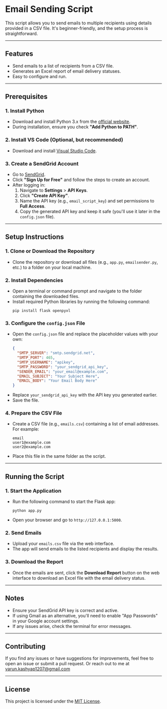 # Email Sending Script

This script allows you to send emails to multiple recipients using details provided in a CSV file. It's beginner-friendly, and the setup process is straightforward.

---

## Features
- Send emails to a list of recipients from a CSV file.
- Generates an Excel report of email delivery statuses.
- Easy to configure and run.

---

## Prerequisites

### 1. **Install Python**
   - Download and install Python 3.x from the [official website](https://www.python.org/downloads/). 
   - During installation, ensure you check **"Add Python to PATH"**.

### 2. **Install VS Code** (Optional, but recommended)
   - Download and install [Visual Studio Code](https://code.visualstudio.com/).

### 3. **Create a SendGrid Account**
   - Go to [SendGrid](https://sendgrid.com/).
   - Click **"Sign Up for Free"** and follow the steps to create an account.
   - After logging in:
     1. Navigate to **Settings** > **API Keys**.
     2. Click **"Create API Key"**.
     3. Name the API key (e.g., `email_script_key`) and set permissions to **Full Access**.
     4. Copy the generated API key and keep it safe (you'll use it later in the `config.json` file).

---

## Setup Instructions

### 1. Clone or Download the Repository
   - Clone the repository or download all files (e.g., `app.py`, `emailsender.py`, etc.) to a folder on your local machine.

### 2. Install Dependencies
   - Open a terminal or command prompt and navigate to the folder containing the downloaded files.
   - Install required Python libraries by running the following command:
     ```
     pip install flask openpyxl
     ```

### 3. Configure the `config.json` File
   - Open the `config.json` file and replace the placeholder values with your own:
     ```json
     {
       "SMTP_SERVER": "smtp.sendgrid.net",
       "SMTP_PORT": 465,
       "SMTP_USERNAME": "apikey",
       "SMTP_PASSWORD": "your_sendgrid_api_key",
       "SENDER_EMAIL": "your_email@example.com",
       "EMAIL_SUBJECT": "Your Subject Here",
       "EMAIL_BODY": "Your Email Body Here"
     }
     ```
   - Replace `your_sendgrid_api_key` with the API key you generated earlier.
   - Save the file.

### 4. Prepare the CSV File
   - Create a CSV file (e.g., `emails.csv`) containing a list of email addresses. For example:
     ```
     email
     user1@example.com
     user2@example.com
     ```
   - Place this file in the same folder as the script.

---

## Running the Script

### 1. Start the Application
   - Run the following command to start the Flask app:
     ```
     python app.py
     ```
   - Open your browser and go to `http://127.0.0.1:5000`.

### 2. Send Emails
   - Upload your `emails.csv` file via the web interface.
   - The app will send emails to the listed recipients and display the results.

### 3. Download the Report
   - Once the emails are sent, click the **Download Report** button on the web interface to download an Excel file with the email delivery status.

---

## Notes
- Ensure your SendGrid API key is correct and active.
- If using Gmail as an alternative, you'll need to enable "App Passwords" in your Google account settings.
- If any issues arise, check the terminal for error messages.

---

## Contributing
If you find any issues or have suggestions for improvements, feel free to open an issue or submit a pull request. Or reach out to me at varun.kashyap1207@gmail.com

---

## License
This project is licensed under the [MIT License](LICENSE).
